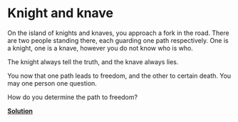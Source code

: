 Knight and knave
==================

On the island of knights and knaves, you approach a fork in the road. There are
two people standing there, each guarding one path respectively. One is a knight,
one is a knave, however you do not know who is who.

The knight always tell the truth, and the knave always lies.

You now that one path leads to freedom, and the other to certain death. You may
one person one question.

How do you determine the path to freedom?


[**Solution**](../solutions/knight_solution.md)